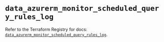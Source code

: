 # `data_azurerm_monitor_scheduled_query_rules_log`

Refer to the Terraform Registry for docs: [`data_azurerm_monitor_scheduled_query_rules_log`](https://registry.terraform.io/providers/hashicorp/azurerm/4.24.0/docs/data-sources/monitor_scheduled_query_rules_log).
